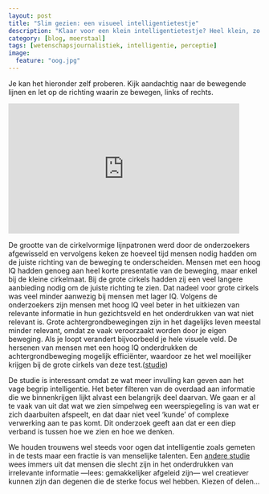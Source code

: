```yaml
---
layout: post
title: "Slim gezien: een visueel intelligentietestje"
description: "Klaar voor een klein intelligentietestje? Heel klein, zo blijkt. Waar een normale intelligentietest gemakkelijk meer dan een uur duurt, beweren onderzoekers uit een studie van afgelopen maand dat je een heel goed idee kan krijgen van iemands intelligentie met een simpele visuele test."
category: [blog, moerstaal]
tags: [wetenschapsjournalistiek, intelligentie, perceptie]
image:
  feature: "oog.jpg"
---
```



Je kan het hieronder zelf proberen. Kijk aandachtig naar de bewegende lijnen en let op de richting waarin ze bewegen, links of rechts.

<iframe src="http://www.youtube.com/embed/qxt2Uo_GuXI" height="259" width="460" allowfullscreen="" frameborder="0" scrolling="no" align="middle"></iframe>

De grootte van de cirkelvormige lijnpatronen werd door de onderzoekers afgewisseld en vervolgens keken ze hoeveel tijd mensen nodig hadden om de juiste richting van de beweging te onderscheiden. Mensen met een hoog IQ hadden genoeg aan heel korte presentatie van de beweging, maar enkel bij de kleine cirkelmaat. Bij de grote cirkels hadden zij een veel langere aanbieding nodig om de juiste richting te zien. Dat nadeel voor grote cirkels was veel minder aanwezig bij mensen met lager IQ. Volgens de onderzoekers zijn mensen met hoog IQ veel beter in het uitkiezen van relevante informatie in hun gezichtsveld en het onderdrukken van wat niet relevant is. Grote achtergrondbewegingen zijn in het dagelijks leven meestal minder relevant, omdat ze vaak veroorzaakt worden door je eigen beweging. Als je loopt verandert bijvoorbeeld je hele visuele veld. De hersenen van mensen met een hoog IQ onderdrukken de achtergrondbeweging mogelijk efficiënter, waardoor ze het wel moeilijker krijgen bij de grote cirkels van deze test.(<a href="http://www.bcs.rochester.edu/people/Duje/papers/13_Melnick_IQ_CB.pdf">studie</a>)

De studie is interessant omdat ze wat meer invulling kan geven aan het vage begrip intelligentie. Het beter filteren van de overdaad aan informatie die we binnenkrijgen lijkt alvast een belangrijk deel daarvan. We gaan er al te vaak van uit dat wat we zien simpelweg een weerspiegeling is van wat er zich daarbuiten afspeelt, en dat daar niet veel ‘kunde’ of complexe verwerking aan te pas komt. Dit onderzoek geeft aan dat er een diep verband is tussen hoe we zien en hoe we denken.

We houden trouwens wel steeds voor ogen dat intelligentie zoals gemeten in de tests maar een fractie is van menselijke talenten. Een <a href="http://psycnet.apa.org/?&amp;fa=main.doiLanding&amp;doi=10.1037/0022-3514.85.3.499">andere studie</a> wees immers uit dat mensen die slecht zijn in het onderdrukken van irrelevante informatie —lees: gemakkelijker afgeleid zijn— wel creatiever kunnen zijn dan degenen die de sterke focus wel hebben. Kiezen of delen…
